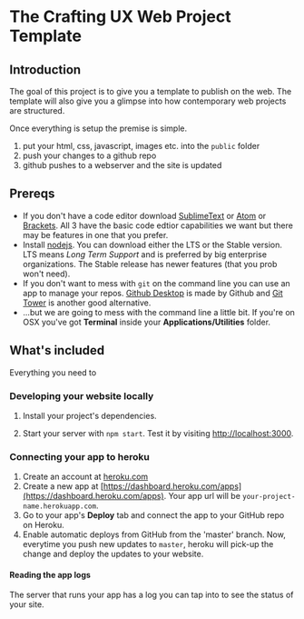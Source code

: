 # The Crafting UX Web Project Template

## Introduction  

The goal of this project is to give you a template to publish on the web. The template will also give you a glimpse into how contemporary web projects are structured.

Once everything is setup the premise is simple. 
1. put your html, css, javascript, images etc. into the `public` folder
2. push your changes to a github repo
3. github pushes to a webserver and the site is updated

## Prereqs 

* If you don't have a code editor download [SublimeText](http://www.sublimetext.com/3) or [Atom](https://atom.io/) or [Brackets](http://brackets.io/). All 3 have the basic code edtior capabilities we want but there may be features in one that you prefer.  
* Install [nodejs](https://nodejs.org/en/). You can download either the LTS or the Stable version. LTS means _Long Term Support_ and is preferred by big enterprise organizations. The Stable release has newer features (that you prob won't need).  
* If you don't want to mess with `git` on the command line you can use an app to manage your repos. [Github Desktop](https://desktop.github.com/) is made by Github and [Git Tower](https://www.git-tower.com/) is another good alternative.  
*  ...but we are going to mess with the command line a little bit. If you're on OSX you've got **Terminal** inside your **Applications/Utilities** folder. 

## What's included  
Everything you need to 

### Developing your website locally
1. Install your project's dependencies.

2. Start your server with `npm start`. Test it by visiting [http://localhost:3000](http://localhost:3000).

### Connecting your app to heroku
1. Create an account at [heroku.com](https://www.heroku.com/)
2. Create a new app at [https://dashboard.heroku.com/apps](https://dashboard.heroku.com/apps). Your app url will be `your-project-name.herokuapp.com`.
3. Go to your app's **Deploy** tab and connect the app to your GitHub repo on Heroku.
4. Enable automatic deploys from GitHub from the 'master' branch. Now, everytime you push new updates to `master`, heroku will pick-up the change and deploy the updates to your website.

#### Reading the app logs
The server that runs your app has a log you can tap into to see the status of your site. 